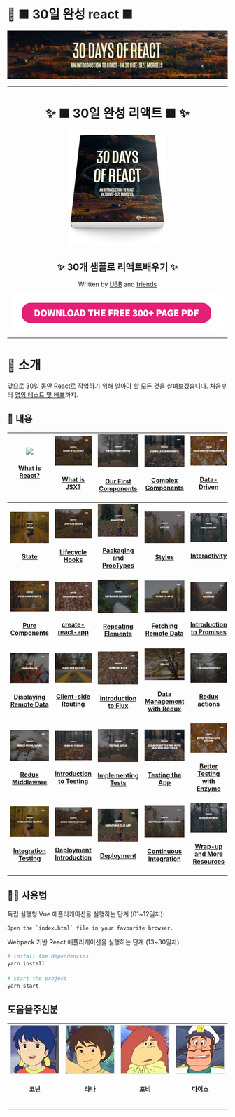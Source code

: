 # 🚀 ■ 30일 완성 react ■

<p align="center">
  <img src="./images\readme/30-days-of-react-header.jpg"/>
</p>
<hr />
<h1 align="center">
  ✨ ■ 30일 완성 리액트 ■ ✨
</h1>
<p align="center">
<img src="./images/readme/30-days-of-react-book-cover-2-as-book-220.png"/>
</p>
<h2 align="center">
  ✨ 30개 샘플로 리액트배우기 ✨
</h2>
<p align="center">
Written by <a href="https://fullstack.io">UBB</a> and <a href="#contributors">friends</a>
</p>
<p align="center">
  <a href="http://monoalliance.iptime.org/file/30-days-of-react-master.pdf">
    <img src="./images/readme/download-the-pdf-button.png" width="484" height="83" />
  </a>
</p>
<hr />

# 🚀 소개

앞으로 30일 동안 React로 작업하기 위해 알아야 할 모든 것을 살펴보겠습니다. 처음부터 [앱의 테스트 및 배포](http://http://monoalliance.iptime.org/)까지.

## 👀 내용

<!-- prettier-ignore -->
| <a href='./day-01'><img src='./image/01/cover.jpg' width='140px;' /></a><h4 align='center'><a href='./day-01'>What is React?</a><h4> | <a href='./day-02'><img src='./day-02/cover.jpg' width='140px;' /></a><h4 align='center'><a href='./day-02'>What is JSX?</a><h4> | <a href='./day-03'><img src='./day-03/cover.jpg' width='140px;' /></a><h4 align='center'><a href='./day-03'>Our First Components</a><h4> | <a href='./day-04'><img src='./day-04/cover.jpg' width='140px;' /></a><h4 align='center'><a href='./day-04'>Complex Components</a><h4> | <a href='./day-05'><img src='./day-05/cover.jpg' width='140px;' /></a><h4 align='center'><a href='./day-05'>Data-Driven</a><h4> |
| :---: | :---: | :---: | :---: | :---: |
| <a href='./day-06'><img src='./day-06/cover.jpg' width='140px;' /></a><h4 align='center'><a href='./day-06'>State</a><h4> | <a href='./day-07'><img src='./day-07/cover.jpg' width='140px;' /></a><h4 align='center'><a href='./day-07'>Lifecycle Hooks</a><h4> | <a href='./day-08'><img src='./day-08/cover.jpg' width='140px;' /></a><h4 align='center'><a href='./day-08'>Packaging and PropTypes</a><h4> | <a href='./day-09'><img src='./day-09/cover.jpg' width='140px;' /></a><h4 align='center'><a href='./day-09'>Styles</a><h4> | <a href='./day-10'><img src='./day-10/cover.jpg' width='140px;' /></a><h4 align='center'><a href='./day-10'>Interactivity</a><h4> |
| <a href='./day-11'><img src='./day-11/cover.jpg' width='140px;' /></a><h4 align='center'><a href='./day-11'>Pure Components</a><h4> | <a href='./day-12'><img src='./day-12/cover.jpg' width='140px;' /></a><h4 align='center'><a href='./day-12'>create-react-app</a><h4> | <a href='./day-13'><img src='./day-13/cover.jpg' width='140px;' /></a><h4 align='center'><a href='./day-13'>Repeating Elements</a><h4> | <a href='./day-14'><img src='./day-14/cover.jpg' width='140px;' /></a><h4 align='center'><a href='./day-14'>Fetching Remote Data</a><h4> | <a href='./day-15'><img src='./day-15/cover.jpg' width='140px;' /></a><h4 align='center'><a href='./day-15'>Introduction to Promises</a><h4> |
| <a href='./day-16'><img src='./day-16/cover.jpg' width='140px;' /></a><h4 align='center'><a href='./day-16'>Displaying Remote Data</a><h4> | <a href='./day-17'><img src='./day-17/cover.jpg' width='140px;' /></a><h4 align='center'><a href='./day-17'>Client-side Routing</a><h4> | <a href='./day-18'><img src='./day-18/cover.jpg' width='140px;' /></a><h4 align='center'><a href='./day-18'>Introduction to Flux</a><h4> | <a href='./day-19'><img src='./day-19/cover.jpg' width='140px;' /></a><h4 align='center'><a href='./day-19'>Data Management with Redux</a><h4> | <a href='./day-20'><img src='./day-20/cover.jpg' width='140px;' /></a><h4 align='center'><a href='./day-20'>Redux actions</a><h4> |
| <a href='./day-21'><img src='./day-21/cover.jpg' width='140px;' /></a><h4 align='center'><a href='./day-21'>Redux Middleware</a><h4> | <a href='./day-22'><img src='./day-22/cover.jpg' width='140px;' /></a><h4 align='center'><a href='./day-22'>Introduction to Testing</a><h4> | <a href='./day-23'><img src='./day-23/cover.jpg' width='140px;' /></a><h4 align='center'><a href='./day-23'>Implementing Tests</a><h4> | <a href='./day-24'><img src='./day-24/cover.jpg' width='140px;' /></a><h4 align='center'><a href='./day-24'>Testing the App</a><h4> | <a href='./day-25'><img src='./day-25/cover.jpg' width='140px;' /></a><h4 align='center'><a href='./day-25'>Better Testing with Enzyme</a><h4> |
| <a href='./day-26'><img src='./day-26/cover.jpg' width='140px;' /></a><h4 align='center'><a href='./day-26'>Integration Testing</a><h4> | <a href='./day-27'><img src='./day-27/cover.jpg' width='140px;' /></a><h4 align='center'><a href='./day-27'>Deployment Introduction</a><h4> | <a href='./day-28'><img src='./day-28/cover.jpg' width='140px;' /></a><h4 align='center'><a href='./day-28'>Deployment</a><h4> | <a href='./day-29'><img src='./day-29/cover.jpg' width='140px;' /></a><h4 align='center'><a href='./day-29'>Continuous Integration</a><h4> | <a href='./day-30'><img src='./day-30/cover.jpg' width='140px;' /></a><h4 align='center'><a href='./day-30'>Wrap-up and More Resources</a><h4> |

## 👩‍🏫 사용법

독립 실행형 Vue 애플리케이션을 실행하는 단계 (01~12일차):

```bash
Open the `index.html` file in your favourite browser.
```
Webpack 기반 React 애플리케이션을 실행하는 단계 (13~30일차):

```bash
# install the dependencies
yarn install

# start the project
yarn start
```

## 도움을주신분

<!-- ALL-CONTRIBUTORS-LIST:START - Do not remove or modify this section -->
<!-- prettier-ignore -->
| <a href='http://willcodeforfoo.com'><img src='./images/readme/C11.jpg' width='140px;'/><h4 align='center'><a href='http://willcodeforfoo.com'>코난</a></h4> | <a href='https://newline.co'><img src='./images/readme/C12.jpg' width='140px;'/><h4 align='center'><a href='https://newline.co'>라나</a></h4> | <a href='https://codepen.io/PeterHYChan/'><img src='./images/readme/C13.jpg' width='140px;'/><h4 align='center'><a href='https://codepen.io/PeterHYChan/'>포비</a></h4> | <a href='https://github.com/harms280'><img src='./images/readme/C21.jpg' width='140px;'/><h4 align='center'><a href='https://github.com/harms280'>다이스</a></h4> |
| :---: | :---: | :---: | :---: |
<!-- ALL-CONTRIBUTORS-LIST:END -->

---


<div style="clear:both"></div>
